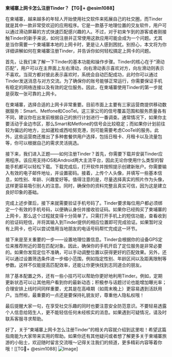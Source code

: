 **柬埔寨上网卡怎么注册Tinder？【TG💪+ @esim1088】**

在柬埔寨，越来越多的年轻人开始使用社交软件来拓展自己的社交圈，而Tinder就是其中一款非常受欢迎的应用程序。它是一款基于地理位置的交友软件，用户可以通过滑动屏幕的方式快速匹配感兴趣的人。不过，对于初来乍到的游客或者刚接触Tinder的新手来说，如何注册并正常使用这款应用可能会成为一个问题。尤其是当你需要一个柬埔寨本地的上网卡时，更是让人感到困扰。别担心，本文将为你详细讲解如何在柬埔寨注册Tinder，并告诉你如何轻松搞定上网卡的问题。

首先，让我们来了解一下Tinder的基本功能和操作步骤。Tinder的核心在于“滑动匹配”，用户可以在主界面上左右滑动，向右滑动表示喜欢对方，向左滑动则表示不喜欢。当双方都对彼此表示喜欢时，系统会自动匹配成功，此时你可以通过Tinder发送消息与对方交流。为了确保你的账号能够正常运行，你需要保证手机有稳定的网络连接以及有效的定位服务。因此，在柬埔寨使用Tinder的第一步就是获取一张可靠的上网卡。

在柬埔寨，选择合适的上网卡非常重要。目前市面上主要有三家运营商提供移动数据服务：Smart、Metfone和CooTel。这三家公司的信号覆盖范围和服务质量各有不同，建议你在出发前根据自己的旅行计划进行一番调查。通常情况下，如果你主要活动于金边市区，那么Smart和Metfone的信号会比较稳定；而如果你计划前往较为偏远的地方，比如暹粒或西哈努克港，则可能需要考虑CooTel的服务。此外，这些运营商还推出了多种套餐供用户选择，包括日租卡、月租卡以及流量包等，你可以根据自己的需求灵活挑选。

接下来，我们进入正题——如何注册Tinder？首先，你需要下载并安装Tinder应用程序。该应用支持iOS和Android两大主流平台，因此无论你使用什么类型的智能手机都可以轻松下载。下载完成后，打开软件并按照提示创建新账户。你需要输入有效的电子邮件地址，并设置密码。接着，上传个人头像，并填写一些基本信息，如性别、年龄、兴趣爱好等。值得注意的是，尽量选择真实的照片作为头像，这样更容易吸引别人的注意。同时，确保你的资料完整且真实可信，因为这是建立良好印象的基础。

完成上述步骤后，接下来就需要验证手机号码了。Tinder要求每位用户都必须绑定一个有效的手机号码，以便确认身份并接收验证码。如果你已经购买了柬埔寨的上网卡，那么这个过程就变得十分简单了。只需打开手机上的短信功能，查看收到的验证码短信，并将其输入到Tinder提供的相应位置即可完成验证。如果暂时没有上网卡，也可以尝试借用当地朋友的电话号码帮忙完成这一环节。

接下来是至关重要的一步——设置地理位置信息。Tinder会根据你的设备GPS定位来推荐附近的潜在匹配对象。因此，确保你的手机开启了定位服务是非常必要的。如果你发现定位不准确，可以手动调整位置以获得更好的匹配效果。另外，还可以通过设置筛选条件进一步缩小范围，例如指定性别、年龄区间以及距离限制等参数。这样不仅能提高匹配效率，还能让你更快找到志同道合的朋友。

除了基本配置之外，还有一些小技巧可以帮助你更好地利用Tinder。例如，定期更新状态可以让其他用户看到你的最新动态；积极参与话题讨论也能增加曝光率；合理安排上线时间同样重要，尤其是在高峰期（如周末晚上）更容易遇到活跃用户。当然啦，最重要的一点还是要保持礼貌友好，尊重他人隐私权哦！

最后提醒大家一句，在享受社交乐趣的同时也要注意安全防范意识。不要轻易透露个人信息给陌生人，更不能轻信任何未经核实的消息。如果遇到可疑情况，请及时联系客服寻求帮助。

好了，关于“柬埔寨上网卡怎么注册Tinder”的相关内容就介绍到这里啦！希望这篇指南能为大家带来实用的帮助。如果你还有其他疑问或者想了解更多关于柬埔寨旅游的小贴士，欢迎随时留言交流哦～记得关注我们的频道，更多精彩内容等着你哦！[[TG💪+ @esim1088] ![Image](https://i.postimg.cc/4NQfJmqS/Snipaste-2025-05-13-00-14-12.png)]
